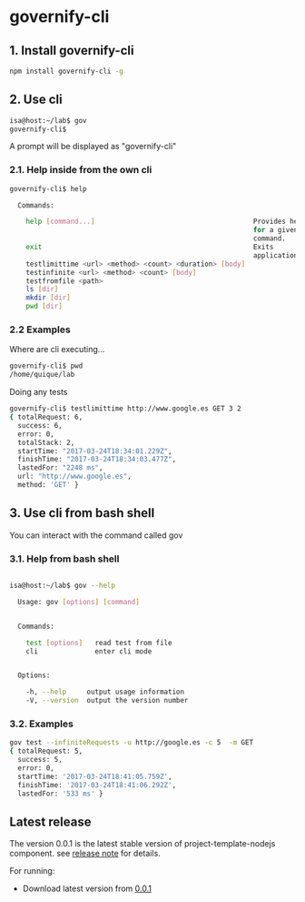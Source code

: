 # governify-cli

## 1. Install governify-cli
```bash
npm install governify-cli -g
```
## 2. Use cli
```bash
isa@host:~/lab$ gov
governify-cli$

 ```

 A prompt will be displayed as "governify-cli"

### 2.1. Help inside from the own cli

```bash
governify-cli$ help

  Commands:

    help [command...]                                       Provides help
                                                            for a given
                                                            command.
    exit                                                    Exits
                                                            application.
    testlimittime <url> <method> <count> <duration> [body]  
    testinfinite <url> <method> <count> [body]              
    testfromfile <path>                                     
    ls [dir]                                                
    mkdir [dir]                                             
    pwd [dir]
```
### 2.2 Examples

Where are cli executing...

```bash
governify-cli$ pwd
/home/quique/lab
```
Doing any tests
```bash
governify-cli$ testlimittime http://www.google.es GET 3 2
{ totalRequest: 6,
  success: 6,
  error: 0,
  totalStack: 2,
  startTime: "2017-03-24T18:34:01.229Z",
  finishTime: "2017-03-24T18:34:03.477Z",
  lastedFor: "2248 ms",
  url: "http://www.google.es",
  method: 'GET' }

```

## 3. Use cli from bash shell

You can interact with the command called gov


### 3.1. Help from bash shell

```bash

isa@host:~/lab$ gov --help

  Usage: gov [options] [command]


  Commands:

    test [options]   read test from file
    cli              enter cli mode


  Options:

    -h, --help     output usage information
    -V, --version  output the version number

```

### 3.2. Examples

```bash
gov test --infiniteRequests -u http://google.es -c 5  -m GET
{ totalRequest: 5,
  success: 5,
  error: 0,
  startTime: '2017-03-24T18:41:05.759Z',
  finishTime: '2017-03-24T18:41:06.292Z',
  lastedFor: '533 ms' }
```



## Latest release

The version 0.0.1 is the latest stable version of project-template-nodejs component.
see [release note](https://github.com/isa-group/governify-cli/releases/tag/0.0.1) for details.

For running:

- Download latest version from [0.0.1](https://github.com/isa-group/governify-cli/releases/tag/0.0.1)